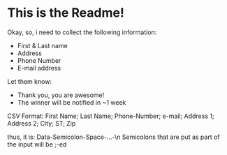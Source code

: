 # This is the Readme!

Okay, so, i need to collect the following information:

  * First & Last name
  * Address
  * Phone Number
  * E-mail address

Let them know:

  * Thank you, you are awesome!
  * The winner will be notified in ~1 week


  CSV Format:
  First Name; Last Name; Phone-Number; e-mail; Address 1; Address 2; City; ST; Zip
  
  thus, it is:
	Data-Semicolon-Space-...-\n
Semicolons that are put as part of the input will be \;-ed